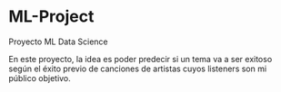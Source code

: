 # ML-Project
Proyecto ML Data Science

En este proyecto, la idea es poder predecir si un tema va a ser exitoso según el éxito previo de canciones de artistas cuyos listeners son mi público objetivo. 
